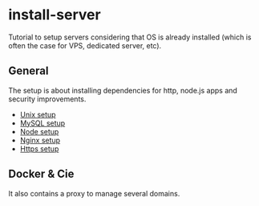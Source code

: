 # install-server

Tutorial to setup servers considering that OS is already installed (which is often the case for VPS, dedicated server, etc).

## General

The setup is about installing dependencies for http, node.js apps and security improvements.

* [Unix setup](doc/unix.md)
* [MySQL setup](doc/mysql.md)
* [Node setup](doc/node.md)
* [Nginx setup](doc/nginx.md)
* [Https setup](doc/https.md)

## Docker & Cie

It also contains a proxy to manage several domains.
